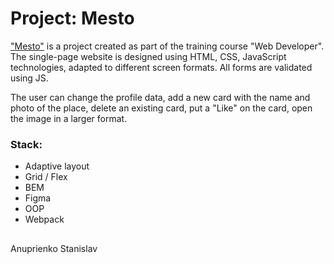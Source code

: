 # Project: Mesto

["Mesto"](https://natastas.github.io/mesto/) is a project created as part of the training course "Web Developer". The single-page website is designed using HTML, CSS, JavaScript technologies, adapted to different screen formats. All forms are validated using JS. 

The user can change the profile data, add a new card with the name and photo of the place, delete an existing card, put a "Like" on the card, open the image in a larger format.

### Stack:
- Adaptive layout
- Grid / Flex
- BEM
- Figma
- OOP
- Webpack

##
Anuprienko Stanislav
